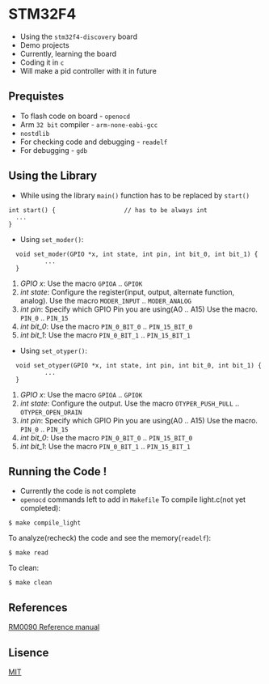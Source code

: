 # STM32F4
* Using the `stm32f4-discovery` board
* Demo projects
* Currently, learning the board
* Coding it in `c`
* Will make a pid controller with it in future

## Prequistes
* To flash code on board - `openocd`
* Arm `32 bit` compiler - `arm-none-eabi-gcc`
* `nostdlib`
* For checking code and debugging - `readelf`
* For debugging - `gdb`

## Using the Library
* While using the library `main()` function has to be replaced by `start()`
```
int start() {                   // has to be always int
  ...
}
```
* Using `set_moder()`:
```
  void set_moder(GPIO *x, int state, int pin, int bit_0, int bit_1) {
          ...
  }
```
1. *GPIO *x**: Use the macro `GPIOA` .. `GPIOK`
2. *int state*: Configure the register(input, output, alternate function, analog). Use the macro `MODER_INPUT` .. `MODER_ANALOG`
3. *int pin*: Specify which GPIO Pin you are using(A0 .. A15) Use the macro. `PIN_0` .. `PIN_15`
4. *int bit_0*: Use the macro `PIN_0_BIT_0` .. `PIN_15_BIT_0`
5. *int bit_1*: Use the macro `PIN_0_BIT_1` .. `PIN_15_BIT_1`

* Using `set_otyper()`:
```
  void set_otyper(GPIO *x, int state, int pin, int bit_0, int bit_1) {
          ...
  }
```
1. *GPIO *x**: Use the macro `GPIOA` .. `GPIOK`
2. *int state*: Configure the output. Use the macro `OTYPER_PUSH_PULL` .. `OTYPER_OPEN_DRAIN`
3. *int pin*: Specify which GPIO Pin you are using(A0 .. A15) Use the macro. `PIN_0` .. `PIN_15`
4. *int bit_0*: Use the macro `PIN_0_BIT_0` .. `PIN_15_BIT_0`
5. *int bit_1*: Use the macro `PIN_0_BIT_1` .. `PIN_15_BIT_1`
  
## Running the Code !
* Currently the code is not complete
* `openocd` commands left to add in `Makefile`
To compile light.c(not yet completed):
```
$ make compile_light
```
To analyze(recheck) the code and see the memory(`readelf`):
```
$ make read
```
To clean:
```
$ make clean
```

## References
[RM0090 Reference manual](https://www.st.com/resource/en/reference_manual/rm0090-stm32f405415-stm32f407417-stm32f427437-and-stm32f429439-advanced-armbased-32bit-mcus-stmicroelectronics.pdf)

## Lisence
[MIT](https://github.com/vtarale/STM32F4/blob/main/LICENSE)
